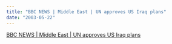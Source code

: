 ```yaml
---
title: "BBC NEWS | Middle East | UN approves US Iraq plans"
date: "2003-05-22"
---
```


[BBC NEWS | Middle East | UN approves US Iraq plans](https://news.bbc.co.uk/2/hi/middle_east/3049123.stm)
